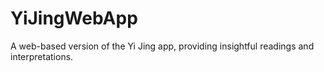 # YiJingWebApp
A web-based version of the Yi Jing app, providing insightful readings and interpretations.
